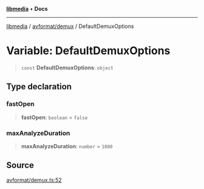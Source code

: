 [**libmedia**](../../../README.md) • **Docs**

***

[libmedia](../../../README.md) / [avformat/demux](../README.md) / DefaultDemuxOptions

# Variable: DefaultDemuxOptions

> `const` **DefaultDemuxOptions**: `object`

## Type declaration

### fastOpen

> **fastOpen**: `boolean` = `false`

### maxAnalyzeDuration

> **maxAnalyzeDuration**: `number` = `1000`

## Source

[avformat/demux.ts:52](https://github.com/zhaohappy/libmedia/blob/83708827f1f74f03ced670ca9bc2d9d1e5e5366a/src/avformat/demux.ts#L52)
